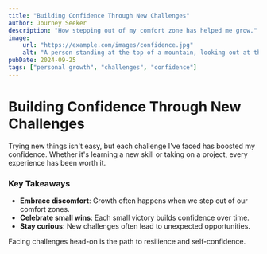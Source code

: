 ```yaml
---
title: "Building Confidence Through New Challenges"
author: Journey Seeker
description: "How stepping out of my comfort zone has helped me grow."
image:
    url: "https://example.com/images/confidence.jpg"
    alt: "A person standing at the top of a mountain, looking out at the view."
pubDate: 2024-09-25
tags: ["personal growth", "challenges", "confidence"]
---
```

# Building Confidence Through New Challenges

Trying new things isn't easy, but each challenge I've faced has boosted my confidence. Whether it's learning a new skill or taking on a project, every experience has been worth it.

### Key Takeaways

- **Embrace discomfort**: Growth often happens when we step out of our comfort zones.
- **Celebrate small wins**: Each small victory builds confidence over time.
- **Stay curious**: New challenges often lead to unexpected opportunities.

Facing challenges head-on is the path to resilience and self-confidence.